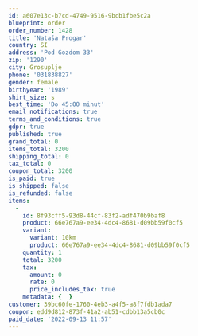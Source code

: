 ```yaml
---
id: a607e13c-b7cd-4749-9516-9bcb1fbe5c2a
blueprint: order
order_number: 1428
title: 'Nataša Progar'
country: SI
address: 'Pod Gozdom 33'
zip: '1290'
city: Grosuplje
phone: '031838827'
gender: female
birthyear: '1989'
shirt_size: s
best_time: 'Do 45:00 minut'
email_notifications: true
terms_and_conditions: true
gdpr: true
published: true
grand_total: 0
items_total: 3200
shipping_total: 0
tax_total: 0
coupon_total: 3200
is_paid: true
is_shipped: false
is_refunded: false
items:
  -
    id: 8f93cff5-93d8-44cf-83f2-adf470b9baf8
    product: 66e767a9-ee34-4dc4-8681-d09bb59f0cf5
    variant:
      variant: 10km
      product: 66e767a9-ee34-4dc4-8681-d09bb59f0cf5
    quantity: 1
    total: 3200
    tax:
      amount: 0
      rate: 0
      price_includes_tax: true
    metadata: {  }
customer: 39bc60fe-1760-4eb3-a4f5-a8f7fdb1ada7
coupon: edd9d812-873f-41a2-ab51-cdbb13a5cb0c
paid_date: '2022-09-13 11:57'
---
```


